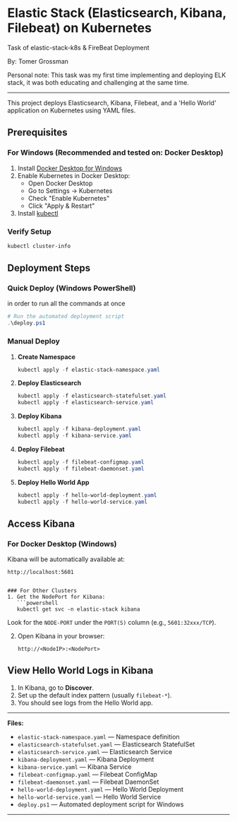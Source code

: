 # Elastic Stack (Elasticsearch, Kibana, Filebeat) on Kubernetes
Task of elastic-stack-k8s &amp; FireBeat Deployment

By: Tomer Grossman


Personal note:
This task was my first time implementing and deploying ELK stack, it was both educating and challenging at the same time.
___

This project deploys Elasticsearch, Kibana, Filebeat, and a 'Hello World' application on Kubernetes using YAML files.

## Prerequisites

### For Windows (Recommended and tested on: Docker Desktop)
1. Install [Docker Desktop for Windows](https://www.docker.com/products/docker-desktop/)
2. Enable Kubernetes in Docker Desktop:
   - Open Docker Desktop
   - Go to Settings → Kubernetes
   - Check "Enable Kubernetes"
   - Click "Apply & Restart"
3. Install [kubectl](https://kubernetes.io/docs/tasks/tools/)


### Verify Setup
```powershell
kubectl cluster-info
```

## Deployment Steps


### Quick Deploy (Windows PowerShell)
in order to run all the commands at once
```powershell
# Run the automated deployment script
.\deploy.ps1
```

### Manual Deploy
1. **Create Namespace**
   ```powershell
   kubectl apply -f elastic-stack-namespace.yaml
   ```

2. **Deploy Elasticsearch**
   ```powershell
   kubectl apply -f elasticsearch-statefulset.yaml
   kubectl apply -f elasticsearch-service.yaml
   ```

3. **Deploy Kibana**
   ```powershell
   kubectl apply -f kibana-deployment.yaml
   kubectl apply -f kibana-service.yaml
   ```

4. **Deploy Filebeat**
   ```powershell
   kubectl apply -f filebeat-configmap.yaml
   kubectl apply -f filebeat-daemonset.yaml
   ```

5. **Deploy Hello World App**
   ```powershell
   kubectl apply -f hello-world-deployment.yaml
   kubectl apply -f hello-world-service.yaml
   ```

## Access Kibana

### For Docker Desktop (Windows)
Kibana will be automatically available at:
```
http://localhost:5601
```

```

### For Other Clusters
1. Get the NodePort for Kibana:
   ```powershell
   kubectl get svc -n elastic-stack kibana
   ```
   Look for the `NODE-PORT` under the `PORT(S)` column (e.g., `5601:32xxx/TCP`).

2. Open Kibana in your browser:
   ```
   http://<NodeIP>:<NodePort>
   ```

## View Hello World Logs in Kibana

1. In Kibana, go to **Discover**.
2. Set up the default index pattern (usually `filebeat-*`).
3. You should see logs from the Hello World app.

---

**Files:**
- `elastic-stack-namespace.yaml` — Namespace definition
- `elasticsearch-statefulset.yaml` — Elasticsearch StatefulSet
- `elasticsearch-service.yaml` — Elasticsearch Service
- `kibana-deployment.yaml` — Kibana Deployment
- `kibana-service.yaml` — Kibana Service
- `filebeat-configmap.yaml` — Filebeat ConfigMap
- `filebeat-daemonset.yaml` — Filebeat DaemonSet
- `hello-world-deployment.yaml` — Hello World Deployment
- `hello-world-service.yaml` — Hello World Service
- `deploy.ps1` — Automated deployment script for Windows

---

